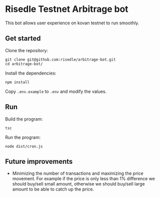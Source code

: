 # Risedle Testnet Arbitrage bot

This bot allows user experience on kovan testnet to run smoothly.

## Get started

Clone the repository:

    git clone git@github.com:risedle/arbitrage-bot.git
    cd arbitrage-bot/

Install the dependencies:

    npm install

Copy `.env.example` to `.env` and modify the values.

## Run

Build the program:

    tsc

Run the program:

    node dist/cron.js

## Future improvements

-   Minimizing the number of transactions and maximizing the price movement. For
    example if the price is only less than 1% difference we should buy/sell
    small amount, otherwise we should buy/sell large amount to be able to catch
    up the price.
